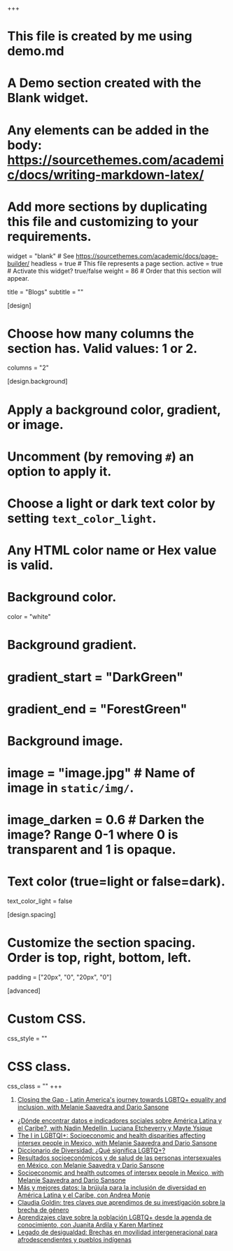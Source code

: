 +++
# This file is created by me using demo.md
# A Demo section created with the Blank widget.
# Any elements can be added in the body: https://sourcethemes.com/academic/docs/writing-markdown-latex/
# Add more sections by duplicating this file and customizing to your requirements.

widget = "blank"  # See https://sourcethemes.com/academic/docs/page-builder/
headless = true  # This file represents a page section.
active = true  # Activate this widget? true/false
weight = 86  # Order that this section will appear.

title = "Blogs"
subtitle = ""

[design]
  # Choose how many columns the section has. Valid values: 1 or 2.
  columns = "2"

[design.background]
  # Apply a background color, gradient, or image.
  #   Uncomment (by removing `#`) an option to apply it.
  #   Choose a light or dark text color by setting `text_color_light`.
  #   Any HTML color name or Hex value is valid.

  # Background color.
 color = "white"
  
  # Background gradient.
#  gradient_start = "DarkGreen"
#  gradient_end = "ForestGreen"
  
  # Background image.
  # image = "image.jpg"  # Name of image in `static/img/`.
  # image_darken = 0.6  # Darken the image? Range 0-1 where 0 is transparent and 1 is opaque.

  # Text color (true=light or false=dark).
  text_color_light = false

[design.spacing]
  # Customize the section spacing. Order is top, right, bottom, left.
  padding = ["20px", "0", "20px", "0"]

[advanced]
 # Custom CSS. 
 css_style = ""
 
 # CSS class.
 css_class = ""
+++

1. [Closing the Gap - Latin America's journey towards LGBTQ+ equality and inclusion, with Melanie Saavedra and Dario Sansone](https://www.erciomunoz.org/files/RES-Newsletter-207-Digital-Edition.pdf)
+ [¿Dónde encontrar datos e indicadores sociales sobre América Latina y el Caribe?, with Nadin Medellin, Luciana Etcheverry y Mayte Ysique](https://blogs.iadb.org/igualdad/es/datos-indicadores-sociales-america-latina-caribe/)
+ [The I in LGBTQI+: Socioeconomic and health disparities affecting intersex people in Mexico, with Melanie Saavedra and Dario Sansone](https://cepr.org/voxeu/columns/i-lgbtqi-socioeconomic-and-health-disparities-affecting-intersex-people-mexico)
+ [Diccionario de Diversidad: ¿Qué significa LGBTQ+?](https://blogs.iadb.org/igualdad/es/diccionario-de-diversidad-que-significa-lgbtq/)
+ [Resultados socioeconómicos y de salud de las personas intersexuales en México, con Melanie Saavedra y Dario Sansone](https://mexicocomovamos.mx/animal-politico/2024/06/resultados-socioeconomicos-y-de-salud-de-las-personas-intersexuales-en-mexico/)
+ [Socioeconomic and health outcomes of intersex people in Mexico, with Melanie Saavedra and Dario Sansone](https://www.theigc.org/blogs/socioeconomic-and-health-outcomes-intersex-people-mexico)
+ [Más y mejores datos: la brújula para la inclusión de diversidad en América Latina y el Caribe, con Andrea Monje](https://blogs.iadb.org/igualdad/es/mas-y-mejores-datos-inclusion-de-diversidad-america-latina-y-el-caribe/)
+ [Claudia Goldin: tres claves que aprendimos de su investigación sobre la brecha de género](https://blogs.iadb.org/igualdad/es/claudia-goldin-tres-claves-que-aprendimos-de-su-investigacion-brecha-de-genero/)
+ [Aprendizajes clave sobre la población LGBTQ+ desde la agenda de conocimiento, con Juanita Ardila y Karen Martinez](https://blogs.iadb.org/igualdad/es/poblacion-lgbtq-agenda-de-conocimiento/)
+ [Legado de desigualdad: Brechas en movilidad intergeneracional para afrodescendientes y pueblos indígenas](https://blogs.iadb.org/igualdad/es/legado-de-desigualdad/)




